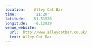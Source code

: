 ```yaml
---
location:    Alley Cat Bar
time:        '21:20'
latitude:    51.51520
longitude:   -0.12929
venue_website:
  url:  http://www.alleycatbar.co.uk/
  text: Alley Cat Bar
---
```

